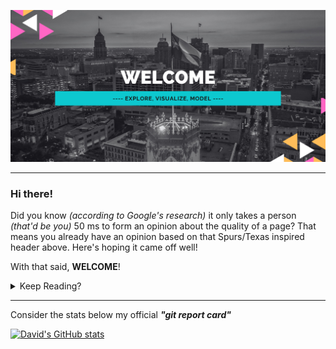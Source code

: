 ![DavidBerchelmann](https://github.com/DBerchelmann/DBerchelmann/blob/main/largergitheader.png?raw=true)

----------

### Hi there!

Did you know <i>(according to Google's research)</i> it only takes a person <i>(that'd be you)</i> 50 ms to form an opinion about the quality of a page? That means you already have an opinion based on that Spurs/Texas inspired header above. Here's hoping it came off well!

With that said, <b>WELCOME</b>!  

<details>
  <summary>Keep Reading?</summary>
 
    
 &nbsp;
     
Here you will find all of my work that began when I started the Data Science bootcamp through Codeup in December of 2020. The content that you will probably want to check out will be my projects (rather than the countless exercises). I've pinned some of my favorites to the front page. Data Science requires life long learning so my goal is to always keep this page updated with the latest and greatest. If you come across some code or something else where you see there can be improvement, let me know! 

Thank you again for stopping by!

-David

 </details>    
    
------------------------
Consider the stats below my official <b><i>"git report card"</i></b>


[![David's GitHub stats](https://github-readme-stats.vercel.app/api?username=dberchelmann&theme=dark&show_icons=true)](https://github.com/anuraghazra/github-readme-stats)

<!--
**DBerchelmann/DBerchelmann** is a ✨ _special_ ✨ repository because its `README.md` (this file) appears on your GitHub profile.

Here are some ideas to get you started:

- 🔭 I’m currently working on ...
- 🌱 I’m currently learning ...
- 👯 I’m looking to collaborate on ...
- 🤔 I’m looking for help with ...
- 💬 Ask me about ...
- 📫 How to reach me: ...
- 😄 Pronouns: ...
- ⚡ Fun fact: ...
-->
